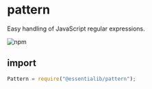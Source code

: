 # pattern
Easy handling of JavaScript regular expressions.  

![npm](https://img.shields.io/badge/npm-%40essentialib%2Fpattern-gray?logo=npm&labelColor=cc3534&link=https%3A%2F%2Fwww.npmjs.com%2Fpackage%2F%40essentialib%2Fpattern)

## import
```js
Pattern = require("@essentialib/pattern");
```
